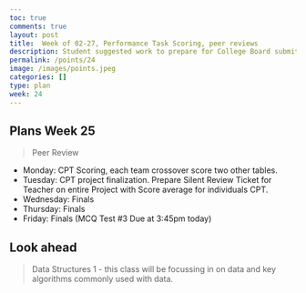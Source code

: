 ```yaml
---
toc: true
comments: true
layout: post
title:  Week of 02-27, Performance Task Scoring, peer reviews
description: Student suggested work to prepare for College Board submit
permalink: /points/24
image: /images/points.jpeg
categories: []
type: plan
week: 24
---
```


## Plans Week 25
> Peer Review
- Monday: CPT Scoring, each team crossover score two other tables. 
- Tuesday: CPT project finalization. Prepare Silent Review Ticket for Teacher on entire Project with Score average for individuals CPT.
- Wednesday: Finals
- Thursday: Finals
- Friday: Finals (MCQ Test #3 Due at 3:45pm today)

## Look ahead
> Data Structures 1 - this class will be focussing in on data and key algorithms commonly used with data.

